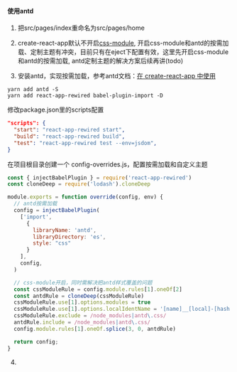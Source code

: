 #### 使用antd
1. 把src/pages/index重命名为src/pages/home

2. create-react-app默认不开启[css-module](https://github.com/css-modules/css-modules), 开启css-module和antd的按需加载、定制主题有冲突，目前只有在eject下配置有效，这里先开启css-module和antd的按需加载, antd定制主题的解决方案后续再讲(todo)

3. 安装antd，实现按需加载，参考antd文档：[在 create-react-app 中使用](https://ant.design/docs/react/use-with-create-react-app-cn) 
```
yarn add antd -S
yarn add react-app-rewired babel-plugin-import -D
```
修改package.json里的scripts配置
```json 
"scripts": {
  "start": "react-app-rewired start",
  "build": "react-app-rewired build",
  "test": "react-app-rewired test --env=jsdom",
}
```
在项目根目录创建一个 config-overrides.js，配置按需加载和自定义主题
```javascript
const { injectBabelPlugin } = require('react-app-rewired')
const cloneDeep = require('lodash').cloneDeep

module.exports = function override(config, env) {
  // antd按需加载
  config = injectBabelPlugin(
    ['import',
      {
        libraryName: 'antd',
        libraryDirectory: 'es',
        style: "css"
      }
    ],
    config,
  )

  // css-module开启，同时需解决把antd样式覆盖的问题
  const cssModuleRule = config.module.rules[1].oneOf[2]
  const antdRule = cloneDeep(cssModuleRule)
  cssModuleRule.use[1].options.modules = true
  cssModuleRule.use[1].options.localIdentName = '[name]__[local]-[hash:base64:5]'
  cssModuleRule.exclude = /node_modules|antd\.css/
  antdRule.include = /node_modules|antd\.css/
  config.module.rules[1].oneOf.splice(3, 0, antdRule)

  return config;
}
```
4. 